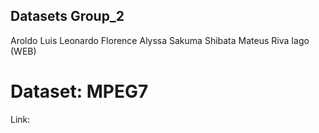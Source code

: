 ## Datasets Group_2
Aroldo Luis Leonardo
Florence Alyssa Sakuma Shibata
Mateus Riva
Iago (WEB)

# Dataset: MPEG7
Link: 
